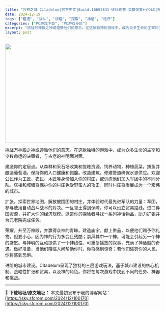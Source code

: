 ```yaml
---
title: "万神之城 Citadelum|官方中文|Build.16692841-征伐苍穹-英雄盛宴+全DLC|解压即撸|"
date: 2024-12-19
tags: ["建造", "战斗", "战略", "探索", "神话", "经济"]
categories: ["PC游戏下载", "PC游戏专区"]
excerpt: "挑战万神殿之神或遵循他们的意志。在这款独特的游戏中，成为众多生命的主宰和少数命运的决策者，与古老的神明面对面。 建造你的定居点。从森林和采石场收集和提炼资源，饲养动物，种植蔬菜，捕鱼并酿造葡萄酒，保持你的人口健康和饱腹。改造建筑，修建管道确保水源供应。欢迎公民作为工匠、农民、木匠等身份加入你的村庄，&hellip;"
layout: post
---
```


<img class="aligncenter size-full wp-image-100154" src="https://sky.sfcrom.com/wp-content/uploads/2024/12/2024121907165096.webp" alt="" width="570" height="321" />

挑战万神殿之神或遵循他们的意志。在这款独特的游戏中，成为众多生命的主宰和少数命运的决策者，与古老的神明面对面。

建造你的定居点。从森林和采石场收集和提炼资源，饲养动物，种植蔬菜，捕鱼并酿造葡萄酒，保持你的人口健康和饱腹。改造建筑，修建管道确保水源供应。欢迎公民作为工匠、农民、木匠等身份加入你的村庄，或训练他们加入军团中的不同分队。塔楼和城墙将保护你的村庄免受野蛮人的攻击，同时村庄将发展成为一个宏伟的城市。

扩张。探索世界地图，解放被围困的村庄，并体验时代最先进军队的力量：军团，参与使用自动战斗战术的对决。一旦领土得到保障，你可以设立贸易路线，进口异国资源，并扩大你的经济规模。派遣你的探险者寻找一系列神话物品，助力扩张并为元老院完成任务。

荣耀。升至万神殿，并赢得众神的青睐。建造庙宇，献上供品，以便他们赐予你礼物。但要小心，因为神的行为多变且残酷；崇拜其中一个神，可能会引起另一个神的盛怒。与神明的互动提供了一个非线性、可重复播放的叙事，充满了神话般的奇遇。做好准备，当他们降临人间帮助你时，你将感到惊奇；若他们惩罚你的人民，你将感到恐惧。

进阶的城市建设。Citadelum呈现了独特的三层游戏玩法，基于城市建设的核心机制、战略性扩张和贸易，以及神的角色。你将在每次游戏中找到不同的任务、神器和挑战。

---
📖 **下载地址/原文地址：** 本文最初发布于我的博客网站：[https://sky.sfcrom.com/2024/12/100170](https://sky.sfcrom.com/2024/12/100170)
